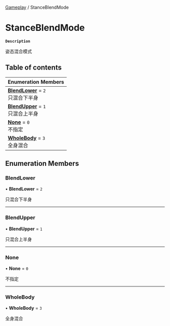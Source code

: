 [Gameplay](../modules/Gameplay.Gameplay.md) / StanceBlendMode

# StanceBlendMode <Badge type="tip" text="Enumeration" />

**`Description`**

姿态混合模式

## Table of contents

| Enumeration Members |
| :-----|
| **[BlendLower](Gameplay.Gameplay.StanceBlendMode.md#blendlower)** = ``2`` <br> 只混合下半身|
| **[BlendUpper](Gameplay.Gameplay.StanceBlendMode.md#blendupper)** = ``1`` <br> 只混合上半身|
| **[None](Gameplay.Gameplay.StanceBlendMode.md#none)** = ``0`` <br> 不指定|
| **[WholeBody](Gameplay.Gameplay.StanceBlendMode.md#wholebody)** = ``3`` <br> 全身混合|

## Enumeration Members

### BlendLower

• **BlendLower** = ``2``

只混合下半身

___

### BlendUpper

• **BlendUpper** = ``1``

只混合上半身

___

### None

• **None** = ``0``

不指定

___

### WholeBody

• **WholeBody** = ``3``

全身混合
